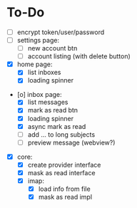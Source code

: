 # To-Do

- [ ] encrypt token/user/password
- [ ] settings page:
  - [ ] new account btn
  - [ ] account listing (with delete button)
- [X] home page:
  - [X] list inboxes 
  - [X] loading spinner
- [o] inbox page:
  - [X] list messages 
  - [X] mark as read btn
  - [X] loading spinner
  - [X] async mark as read
  - [ ] add ... to long subjects
  - [ ] preview message (webview?)
- [X] core:
  - [X] create provider interface
  - [X] mask as read interface
  - [X] imap:
    - [X] load info from file
    - [X] mask as read impl
